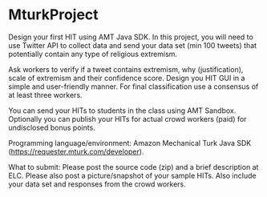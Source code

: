 # MturkProject

Design your first HIT using AMT Java SDK. In this project, you will need to use Twitter API to collect data and send your data set (min 100 tweets) that potentially contain any type of religious extremism.

Ask workers to verify if a tweet contains extremism, why (justification), scale of extremism and their confidence score. Design you HIT GUI in a simple and user-friendly manner. For final classification use a consensus of at least three workers.

You can send your HITs to students in the class using AMT Sandbox. Optionally you can publish your HITs for actual crowd workers (paid) for undisclosed bonus points.

Programming language/environment: Amazon Mechanical Turk Java SDK (https://requester.mturk.com/developer).

What to submit: Please post the source code (zip) and a brief description at ELC. Please also post a picture/snapshot of your sample HITs. Also include your data set and responses from the crowd workers.
